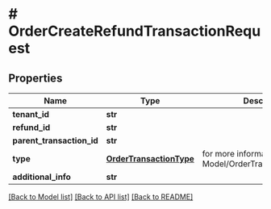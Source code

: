 # # OrderCreateRefundTransactionRequest


## Properties 


Name | Type | Description | Notes
------------ | ------------- | ------------- | -------------
**tenant_id**| **str** |   | [optional]
**refund_id**| **str** |   | [optional]
**parent_transaction_id**| **str** |   | [optional]
**type**| [**OrderTransactionType**](OrderTransactionType.md) |  for more information please, see Model/OrderTransactionType.php  | [optional]
**additional_info**| **str** |   | [optional]


[[Back to Model list]](../../README.md#models) [[Back to API list]](../../README.md#endpoints) [[Back to README]](../../README.md)

